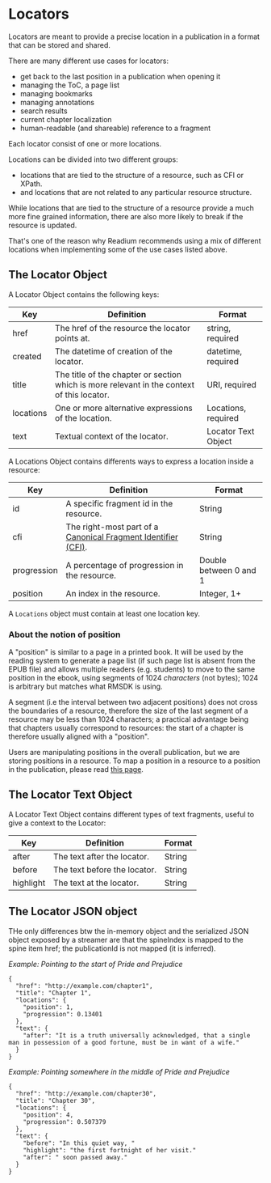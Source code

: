 # Locators

Locators are meant to provide a precise location in a publication in a format that can be stored and shared.

There are many different use cases for locators:

* get back to the last position in a publication when opening it
* managing the ToC, a page list
* managing bookmarks
* managing annotations
* search results
* current chapter localization
* human-readable (and shareable) reference to a fragment

Each locator consist of one or more locations.

Locations can be divided into two different groups:

* locations that are tied to the structure of a resource, such as CFI or XPath.
* and locations that are not related to any particular resource structure.

While locations that are tied to the structure of a resource provide a much more fine grained information, there are also more likely to break if the resource is updated.

That's one of the reason why Readium recommends using a mix of different locations when implementing some of the use cases listed above.

## The Locator Object

A Locator Object contains the following keys:

| Key  | Definition | Format |
| ---- | ---------- | ------ | 
| href  | The href of the resource the locator points at. | string, required |
| created  | The datetime of creation of the locator. | datetime, required |
| title  | The title of the chapter or section which is more relevant in the context of this locator.| URI, required |
| locations  | One or more alternative expressions of the location. | Locations, required  |
| text  |  Textual context of the locator.  | Locator Text Object |

A Locations Object contains differents ways to express a location inside a resource:

| Key  | Definition | Format |
| ---- | ---------- | ------ | 
| id  |  A specific fragment id in the resource.  | String |
| cfi  |  The right-most part of a [Canonical Fragment Identifier (CFI)](http://www.idpf.org/epub/linking/cfi/epub-cfi.html).  | String |
| progression  | A percentage of progression in the resource.  | Double between 0 and 1 |
| position  | An index in the resource.  | Integer, 1+ |

A `Locations` object must contain at least one location key.

### About the notion of position 

A "position" is similar to a page in a printed book. It will be used by the reading system to generate a page list (if such page list is absent from the EPUB file) and allows multiple readers (e.g. students) to move to the same position in the ebook, using segments of 1024 _characters_ (not bytes); 1024 is arbitrary but matches what RMSDK is using. 

A segment (i.e the interval between two adjacent positions) does not cross the boundaries of a resource, therefore the size of the last segment of a resource may be less than 1024 characters; a practical advantage being that chapters usually correspond to resources: the start of a chapter is therefore usually aligned with a "position".  

Users are manipulating positions in the overall publication, but we are storing positions in a resource. To map a position in a resource to a position in the publication, please read [this page](locator-api.md).

## The Locator Text Object

A Locator Text Object contains different types of text fragments, useful to give a context to the Locator:

| Key  | Definition | Format |
| ---- | ---------- | ------ | 
| after  | The text after the locator.| String |
| before  | The text before the locator.  | String |
| highlight  | The text at the locator.  | String |


## The Locator JSON object

THe only differences btw the in-memory object and the serialized JSON object exposed by a streamer are that the spineIndex is mapped to the spine item href; the publicationId is not mapped (it is inferred).

*Example: Pointing to the start of Pride and Prejudice*

```
{
  "href": "http://example.com/chapter1",
  "title": "Chapter 1",
  "locations": {
    "position": 1,
    "progression": 0.13401
  },
  "text": {
    "after": "It is a truth universally acknowledged, that a single man in possession of a good fortune, must be in want of a wife."
  }
}
```

*Example: Pointing somewhere in the middle of Pride and Prejudice*

```
{
  "href": "http://example.com/chapter30",
  "title": "Chapter 30",
  "locations": {
    "position": 4,
    "progression": 0.507379
  },
  "text": {
    "before": "In this quiet way, "
    "highlight": "the first fortnight of her visit."
    "after": " soon passed away."
  }
}
```
